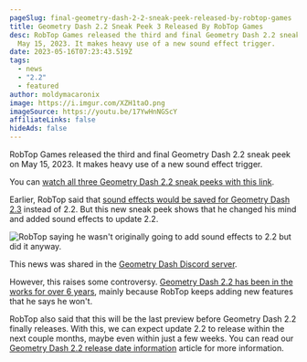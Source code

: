 ```yaml
---
pageSlug: final-geometry-dash-2-2-sneak-peek-released-by-robtop-games
title: Geometry Dash 2.2 Sneak Peek 3 Released By RobTop Games
desc: RobTop Games released the third and final Geometry Dash 2.2 sneak peek on
  May 15, 2023. It makes heavy use of a new sound effect trigger.
date: 2023-05-16T07:23:43.519Z
tags:
  - news
  - "2.2"
  - featured
author: moldymacaronix
image: https://i.imgur.com/XZH1taO.png
imageSource: https://youtu.be/17YwHnNGScY
affiliateLinks: false
hideAds: false
---
```

RobTop Games released the third and final Geometry Dash 2.2 sneak peek on May 15, 2023. It makes heavy use of a new sound effect trigger.

You can [watch all three Geometry Dash 2.2 sneak peeks with this link](/posts/watch-all-geometry-dash-2-2-sneak-peeks-full-videos/).

Earlier, RobTop said that [sound effects would be saved for Geometry Dash 2.3](/posts/robtop-says-geometry-dash-2-2-platformer-mode-will-start-to-really-shine-in-2-3/) instead of 2.2. But this new sneak peek shows that he changed his mind and added sound effects to update 2.2.

![RobTop saying he wasn't originally going to add sound effects to 2.2 but did it anyway.](https://i.imgur.com/WoEVFOd.png)

This news was shared in the [Geometry Dash Discord server](/posts/geometry-dash-discord-server-how-to-join-request-levels/).

However, this raises some controversy. [Geometry Dash 2.2 has been in the works for over 6 years](/posts/geometry-dash-2-2-wait-turns-6-years-old/), mainly because RobTop keeps adding new features that he says he won't.

RobTop also said that this will be the last preview before Geometry Dash 2.2 finally releases. With this, we can expect update 2.2 to release within the next couple months, maybe even within just a few weeks. You can read our [Geometry Dash 2.2 release date information](/posts/robtop-confirms-third-and-final-geometry-dash-2-2-release-date/) article for more information.